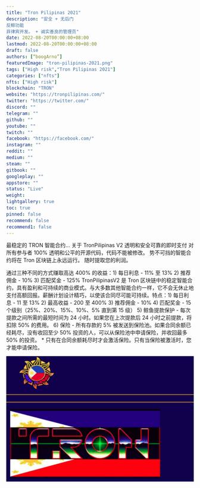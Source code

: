 ```yaml
---
title: "Tron Pilipinas 2021"
description: "安全 + 无后门
反鲸功能
菲律宾开发。 + 诚实善良的管理员"
date: 2022-08-20T00:00:00+08:00
lastmod: 2022-08-20T00:00:00+08:00
draft: false
authors: [“boogArno”]
featuredImage: "tron-pilipinas-2021.png"
tags: ["High risk","Tron Pilipinas 2021"]
categories: ["nfts"]
nfts: ["High risk"]
blockchain: "TRON"
website: "https://tronpilipinas.com/"
twitter: "https://twitter.com/"
discord: ""
telegram: ""
github: ""
youtube: ""
twitch: ""
facebook: "https://facebook.com/"
instagram: ""
reddit: ""
medium: ""
steam: ""
gitbook: ""
googleplay: ""
appstore: ""
status: "Live"
weight: 
lightgallery: true
toc: true
pinned: false
recommend: false
recommend1: false
---
```

最稳定的 TRON 智能合约... 关于 TronPilipinas V2
透明和安全可靠的即时支付
对所有参与者 100% 透明和公平的开源代码，代码不能被修改。
势不可挡的智能合约将在 Tron 区块链上永远运行。
随时提取您的利润。

通过三种不同的方式赚取高达 400% 的收益：1) 每日利息 - 11% 至 13% 2) 推荐佣金 - 10% 3) 匹配奖金 - 125%
TronPilipinasV2 是 Tron 区块链中的稳定智能合约，具有盈利和可持续的商业模式。与大多数其他智能合约一样，它不会无休止地支付高额回报。薪酬计划设计精巧，以使该合同尽可能可持续。特点：1) 每日利息 - 11 至 13% 2) 最高收益 - 200 至 400% 3) 推荐佣金 - 10% 4) 匹配奖金 - 15 个级别（25%、20%、15%、10%、5% 直到第 15 级） 5) 鲸鱼提款保护 - 每次提款之间所需的最短时间为 24 小时。如果您在上次提款后 24 小时之前提款，将扣除 50% 的费用。 6) 保险 - 所有存款的 5% 被发送到保险池。如果合同余额已经耗尽，没有收回至少 50% 投资的人，可以从保险池中申请保险，并收回最多 50% 的投资。 * 只有在合同余额耗尽时才会激活保险。只有当保险被激活时，您才能申请保险。

![tronpilipinas2021-dapp-high-risk-tron-image1_ac455ebf8d69ea5aaf5aa3ed41c90808](tronpilipinas2021-dapp-high-risk-tron-image1_ac455ebf8d69ea5aaf5aa3ed41c90808.png)
